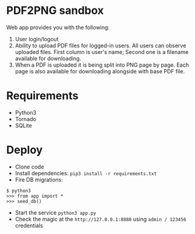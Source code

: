 # PDF2PNG sandbox

Web app provides you with the following:

1. User login/logout
2. Ability to upload PDF files for logged-in users. All users can observe uploaded files.
First column is user's name; Second one is a filename available for downloading.
3. When a PDF is uploaded it is being split into PNG page by page. Each page is also available for downloading alongside with base PDF file.

# Requirements

- Python3
- Tornado
- SQLite

# Deploy

- Clone code
- Install dependencies: `pip3 install -r requirements.txt`
- Fire DB migrations:

```
$ python3
>>> from app import *
>>> seed_db()
```

- Start the service `python3 app.py`
- Check the magic at the `http://127.0.0.1:8888` using `admin / 123456` credentials


